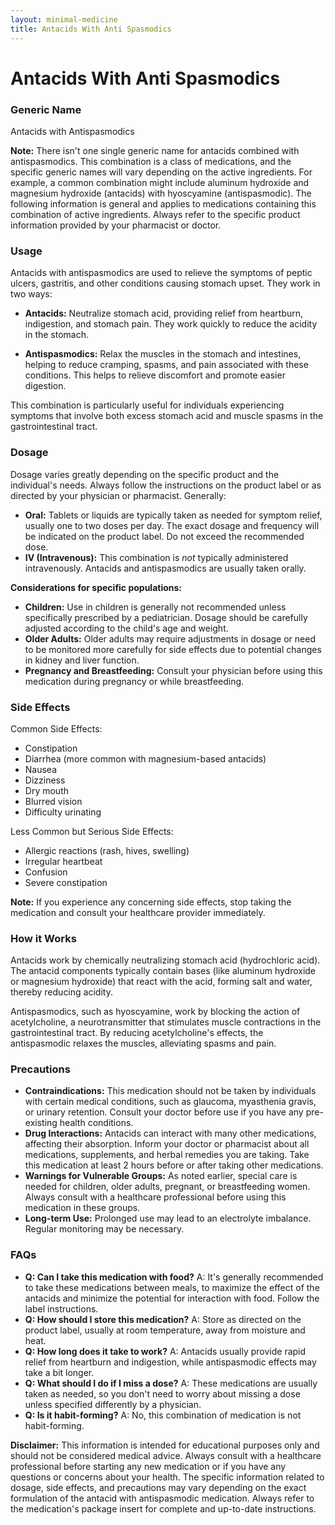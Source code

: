 ```yaml
---
layout: minimal-medicine
title: Antacids With Anti Spasmodics
---
```


# Antacids With Anti Spasmodics
### Generic Name
Antacids with Antispasmodics

**Note:**  There isn't one single generic name for antacids combined with antispasmodics.  This combination is a class of medications, and the specific generic names will vary depending on the active ingredients.  For example, a common combination might include aluminum hydroxide and magnesium hydroxide (antacids) with hyoscyamine (antispasmodic).  The following information is general and applies to medications containing this combination of active ingredients. Always refer to the specific product information provided by your pharmacist or doctor.


### Usage
Antacids with antispasmodics are used to relieve the symptoms of peptic ulcers, gastritis, and other conditions causing stomach upset.  They work in two ways:

* **Antacids:** Neutralize stomach acid, providing relief from heartburn, indigestion, and stomach pain.  They work quickly to reduce the acidity in the stomach.

* **Antispasmodics:** Relax the muscles in the stomach and intestines, helping to reduce cramping, spasms, and pain associated with these conditions. This helps to relieve discomfort and promote easier digestion.

This combination is particularly useful for individuals experiencing symptoms that involve both excess stomach acid and muscle spasms in the gastrointestinal tract.


### Dosage
Dosage varies greatly depending on the specific product and the individual's needs.  Always follow the instructions on the product label or as directed by your physician or pharmacist.  Generally:

* **Oral:**  Tablets or liquids are typically taken as needed for symptom relief, usually one to two doses per day. The exact dosage and frequency will be indicated on the product label. Do not exceed the recommended dose.
* **IV (Intravenous):** This combination is *not* typically administered intravenously.  Antacids and antispasmodics are usually taken orally.


**Considerations for specific populations:**

* **Children:**  Use in children is generally not recommended unless specifically prescribed by a pediatrician.  Dosage should be carefully adjusted according to the child's age and weight.
* **Older Adults:**  Older adults may require adjustments in dosage or need to be monitored more carefully for side effects due to potential changes in kidney and liver function.
* **Pregnancy and Breastfeeding:** Consult your physician before using this medication during pregnancy or while breastfeeding.


### Side Effects
Common Side Effects:

* Constipation
* Diarrhea (more common with magnesium-based antacids)
* Nausea
* Dizziness
* Dry mouth
* Blurred vision
* Difficulty urinating

Less Common but Serious Side Effects:

* Allergic reactions (rash, hives, swelling)
* Irregular heartbeat
* Confusion
* Severe constipation

**Note:** If you experience any concerning side effects, stop taking the medication and consult your healthcare provider immediately.


### How it Works
Antacids work by chemically neutralizing stomach acid (hydrochloric acid).  The antacid components typically contain bases (like aluminum hydroxide or magnesium hydroxide) that react with the acid, forming salt and water, thereby reducing acidity.

Antispasmodics, such as hyoscyamine, work by blocking the action of acetylcholine, a neurotransmitter that stimulates muscle contractions in the gastrointestinal tract.  By reducing acetylcholine's effects, the antispasmodic relaxes the muscles, alleviating spasms and pain.


### Precautions
* **Contraindications:** This medication should not be taken by individuals with certain medical conditions, such as glaucoma, myasthenia gravis, or urinary retention.  Consult your doctor before use if you have any pre-existing health conditions.
* **Drug Interactions:** Antacids can interact with many other medications, affecting their absorption.  Inform your doctor or pharmacist about all medications, supplements, and herbal remedies you are taking.  Take this medication at least 2 hours before or after taking other medications.
* **Warnings for Vulnerable Groups:**  As noted earlier, special care is needed for children, older adults, pregnant, or breastfeeding women.  Always consult with a healthcare professional before using this medication in these groups.
* **Long-term Use:** Prolonged use may lead to an electrolyte imbalance. Regular monitoring may be necessary.


### FAQs

* **Q: Can I take this medication with food?**  A:  It's generally recommended to take these medications between meals, to maximize the effect of the antacids and minimize the potential for interaction with food.  Follow the label instructions.
* **Q: How should I store this medication?** A: Store as directed on the product label, usually at room temperature, away from moisture and heat.
* **Q: How long does it take to work?** A: Antacids usually provide rapid relief from heartburn and indigestion, while antispasmodic effects may take a bit longer.
* **Q: What should I do if I miss a dose?** A:  These medications are usually taken as needed, so you don't need to worry about missing a dose unless specified differently by a physician.
* **Q: Is it habit-forming?** A: No, this combination of medication is not habit-forming.

**Disclaimer:**  This information is intended for educational purposes only and should not be considered medical advice.  Always consult with a healthcare professional before starting any new medication or if you have any questions or concerns about your health.  The specific information related to dosage, side effects, and precautions may vary depending on the exact formulation of the antacid with antispasmodic medication.  Always refer to the medication's package insert for complete and up-to-date instructions.
